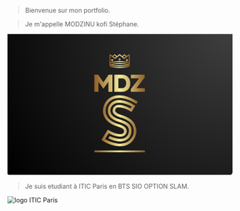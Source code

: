> Bienvenue sur mon portfolio.


>Je m'appelle MODZINU kofi Stéphane.


![Mon logo](./public/asset/LOGO%20MDZ.png)


>Je suis etudiant à ITIC Paris en BTS SIO OPTION SLAM.


![logo ITIC Paris](https://studl.com/assets/uploads/logo_ecoles/689/image5c17c48fea4f89.44690908.jpg)